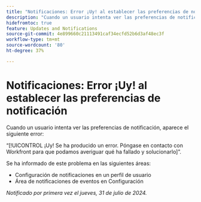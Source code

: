 ```yaml
---
title: "Notificaciones: Error ¡Uy! al establecer las preferencias de notificación"
description: "Cuando un usuario intenta ver las preferencias de notificación, aparece un error."
hidefromtoc: true
feature: Updates and Notifications
source-git-commit: 4e899660c21113491caf34ecfd52b6d3af48ec3f
workflow-type: tm+mt
source-wordcount: '80'
ht-degree: 37%

---
```



# Notificaciones: Error ¡Uy! al establecer las preferencias de notificación

Cuando un usuario intenta ver las preferencias de notificación, aparece el siguiente error:

“[!UICONTROL ¡Uy! Se ha producido un error. Póngase en contacto con Workfront para que podamos averiguar qué ha fallado y solucionarlo]”.

Se ha informado de este problema en las siguientes áreas:

* Configuración de notificaciones en un perfil de usuario
* Área de notificaciones de eventos en Configuración

_Notificado por primera vez el jueves, 31 de julio de 2024._
